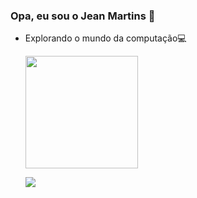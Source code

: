 ### Opa, eu sou o Jean Martins 👋

- Explorando o mundo da computação💻

  <a href="https://github.com/jeanPMartins">


  <img height="180em" src="https://github-readme-stats.vercel.app/api?username=jeanPMartins&show_icons=true&theme=dark&include_all_commits=true&count_private=true"/>

  <a href ="www.linkedin.com/in/jean-martins-82b577147"><img src="https://img.shields.io/badge/LinkedIn-0077B5?style=for-the-badge&logo=linkedin&logoColor=white"/>
  
